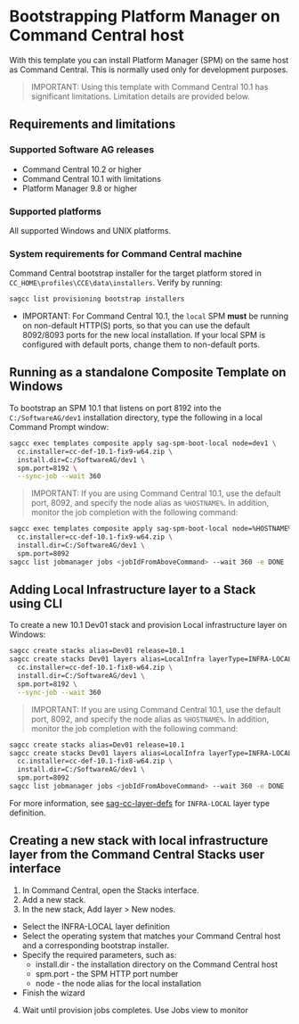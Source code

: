 <!-- Copyright � 2013 - 2018 Software AG, Darmstadt, Germany and/or its licensors

   SPDX-License-Identifier: Apache-2.0

    Licensed under the Apache License, Version 2.0 (the "License");
    you may not use this file except in compliance with the License.
    You may obtain a copy of the License at

        http://www.apache.org/licenses/LICENSE-2.0

    Unless required by applicable law or agreed to in writing, software
    distributed under the License is distributed on an "AS IS" BASIS,
     WITHOUT WARRANTIES OR CONDITIONS OF ANY KIND, either express or implied.
     See the License for the specific language governing permissions and

     limitations under the License.                                                  

-->
# Bootstrapping Platform Manager on Command Central host

With this template you can install Platform Manager (SPM) on the same host as Command Central. This is normally used only for development purposes.

> IMPORTANT: Using this template with Command Central 10.1 has significant limitations. Limitation details are provided below.

## Requirements and limitations

### Supported Software AG releases

* Command Central 10.2 or higher
* Command Central 10.1 with limitations
* Platform Manager 9.8 or higher

### Supported platforms

All supported Windows and UNIX platforms.

### System requirements for Command Central machine

Command Central bootstrap installer for the target platform stored in `CC_HOME\profiles\CCE\data\installers`. Verify by running:

```bash
sagcc list provisioning bootstrap installers
```

* IMPORTANT: For Command Central 10.1, the `local` SPM **must** be running on non-default HTTP(S) ports, so that you can use the default 8092/8093 ports for the new local installation. If your local SPM is configured with default ports, change them to non-default ports.

## Running as a standalone Composite Template on Windows

To bootstrap an SPM 10.1 that listens on port 8192 into the `C:/SoftwareAG/dev1` installation directory, type the following in a local Command Prompt window:

```bash
sagcc exec templates composite apply sag-spm-boot-local node=dev1 \
  cc.installer=cc-def-10.1-fix9-w64.zip \
  install.dir=C:/SoftwareAG/dev1 \
  spm.port=8192 \
  --sync-job --wait 360
```

> IMPORTANT: If you are using Command Central 10.1, use the default port, 8092, and specify the node alias as `%HOSTNAME%`. In addition, monitor the job completion with the following command:

```bash
sagcc exec templates composite apply sag-spm-boot-local node=%HOSTNAME% \
  cc.installer=cc-def-10.1-fix9-w64.zip \
  install.dir=C:/SoftwareAG/dev1 \
  spm.port=8092
sagcc list jobmanager jobs <jobIdFromAboveCommand> --wait 360 -e DONE
```

## Adding Local Infrastructure layer to a Stack using CLI

To create a new 10.1 Dev01 stack and provision Local infrastructure layer on Windows:

```bash
sagcc create stacks alias=Dev01 release=10.1
sagcc create stacks Dev01 layers alias=LocalInfra layerType=INFRA-LOCAL node=dev1 \
  cc.installer=cc-def-10.1-fix8-w64.zip \
  install.dir=C:/SoftwareAG/dev1 \
  spm.port=8192 \
  --sync-job --wait 360
```

> IMPORTANT: If you are using Command Central 10.1, use the default port, 8092, and specify the node alias as `%HOSTNAME%`. In addition, monitor the job completion with the following command:

```bash
sagcc create stacks alias=Dev01 release=10.1
sagcc create stacks Dev01 layers alias=LocalInfra layerType=INFRA-LOCAL node=%HOSTNAME% \
  cc.installer=cc-def-10.1-fix8-w64.zip \
  install.dir=C:/SoftwareAG/dev1 \
  spm.port=8092
sagcc list jobmanager jobs <jobIdFromAboveCommand> --wait 360 -e DONE
```

For more information, see [sag-cc-layer-defs](../sag-cc-layer-defs/template.yaml) for `INFRA-LOCAL` layer type definition.

## Creating a new stack with local infrastructure layer from the Command Central Stacks user interface

1. In Command Central, open the Stacks interface.
2. Add a new stack.
3. In the new stack, Add layer > New nodes.
  * Select the INFRA-LOCAL layer definition
  * Select the operating system that matches your Command Central host and a corresponding bootstrap installer.
  * Specify the required parameters, such as:
    * install.dir - the installation directory on the Command Central host
    * spm.port - the SPM HTTP port number
    * node - the node alias for the local installation
  * Finish the wizard
4. Wait until provision jobs completes. Use Jobs view to monitor
